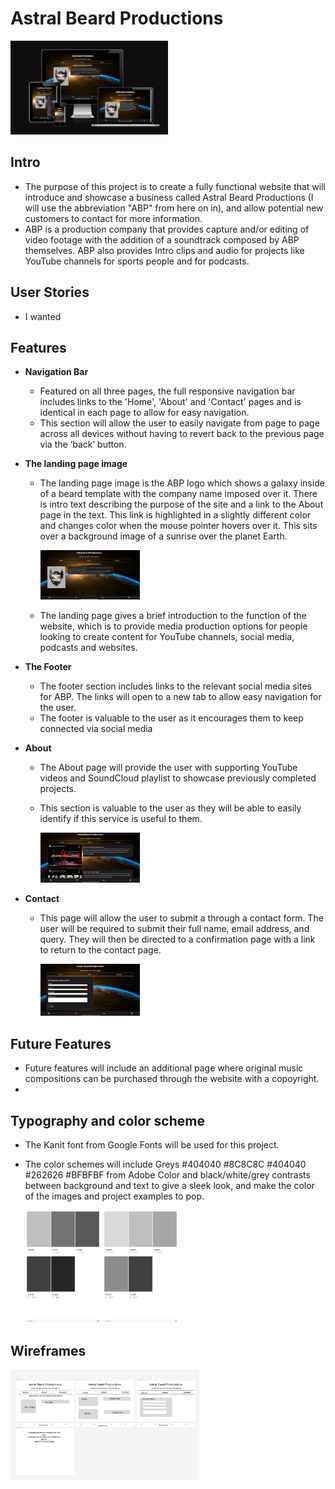 # Astral Beard Productions

<!--add logo image here (landing page image)-->

<img src="readme-docs/responsive-screenshot.png" alt="image" width="50%" height="auto">

<!--1. Purpose of the project
1. user stories
2. Features
3. future features
4. Typography and color scheme
5. wireframes
=== 1-6 for planning and then write code ===
1. technology
2. testing
   8.1 code validation
   8.2 test cases (user story based with screenshots)
   8.3 fixed bugs
   8.4 supported screens and browsers
3. Deployment
   9.1 via code anywhere / VS code
   9.2 via github pages
4.  credits-->

## Intro

- The purpose of this project is to create a fully functional website that will introduce and showcase a business called Astral Beard Productions (I will use the abbreviation "ABP" from here on in), and allow potential new customers to contact for more information.
- ABP is a production company that provides capture and/or editing of video footage with the addition of a soundtrack composed by ABP themselves. ABP also provides Intro clips and audio for projects like YouTube channels for sports people and for podcasts.

<!--![Responsive Mockup](https://github.com/lucyrush/readme-template/blob/master/media/love_running_mockup.png)-->

## User Stories

- I wanted

## Features

- **Navigation Bar**

  - Featured on all three pages, the full responsive navigation bar includes links to the 'Home', 'About' and 'Contact' pages and is identical in each page to allow for easy navigation.
  - This section will allow the user to easily navigate from page to page across all devices without having to revert back to the previous page via the ‘back’ button.

- **The landing page image**

  - The landing page image is the ABP logo which shows a galaxy inside of a beard template with the company name imposed over it. There is intro text describing the purpose of the site and a link to the About page in the text. This link is highlighted in a slightly different color and changes color when the mouse pointer hovers over it. This sits over a background image of a sunrise over the planet Earth.

      <img src="readme-docs/landing-page.png" alt="image of beard with galaxy inside, sunrise over earth from space & intro text" width="35%" height="auto">

  - The landing page gives a brief introduction to the function of the website, which is to provide media production options for people looking to create content for YouTube channels, social media, podcasts and websites.

- **The Footer**

  - The footer section includes links to the relevant social media sites for ABP. The links will open to a new tab to allow easy navigation for the user.
  - The footer is valuable to the user as it encourages them to keep connected via social media

<!--![Footer](https://github.com/lucyrush/readme-template/blob/master/media/love_running_footer.png)-->

- **About**

  - The About page will provide the user with supporting YouTube videos and SoundCloud playlist to showcase previously completed projects.
  - This section is valuable to the user as they will be able to easily identify if this service is useful to them.

    <img src="readme-docs/about-page.png" alt="Image of About page with YouTube video and descriptive text." width="35%" height="auto">

- **Contact**

  - This page will allow the user to submit a through a contact form. The user will be required to submit their full name, email address, and query. They will then be directed to a confirmation page with a link to return to the contact page.

    <img src="readme-docs/contact-page.png" alt="Image of Contact page with contact form." width="35%" height="auto">

## Future Features

- Future features will include an additional page where original music compositions can be purchased through the website with a copoyright.
-

## Typography and color scheme

- The Kanit font from Google Fonts will be used for this project.
- The color schemes will include Greys #404040 #8C8C8C #404040 #262626 #BFBFBF from Adobe Color and black/white/grey contrasts between background and text to give a sleek look, and make the color of the images and project examples to pop.

    <img src="readme-docs/adobe-color-black-grey-anthracite.jpeg" alt="Adobe color pallet image." width="25%" height="auto">
    <img src="readme-docs/adobe-color-grey-gradient-abstract.jpeg" alt="Adobe color pallet image." width="25%" height="auto">

## Wireframes

<img src="readme-docs/wireframe-abp-website.png" alt="Wireframe image of website plan." width="60%" height="auto">


<!--## Testing

In this section, you need to convince the assessor that you have conducted enough testing to legitimately believe that the site works well. Essentially, in this part you will want to go over all of your project’s features and ensure that they all work as intended, with the project providing an easy and straightforward way for the users to achieve their goals.

In addition, you should mention in this section how your project looks and works on different browsers and screen sizes.

You should also mention in this section any interesting bugs or problems you discovered during your testing, even if you haven't addressed them yet.

If this section grows too long, you may want to split it off into a separate file and link to it from here.

### Validator Testing

- HTML
  - No errors were returned when passing through the official [W3C validator](https://validator.w3.org/nu/?doc=https%3A%2F%2Fcode-institute-org.github.io%2Flove-running-2.0%2Findex.html)
- CSS
  - No errors were found when passing through the official [(Jigsaw) validator](https://jigsaw.w3.org/css-validator/validator?uri=https%3A%2F%2Fvalidator.w3.org%2Fnu%2F%3Fdoc%3Dhttps%253A%252F%252Fcode-institute-org.github.io%252Flove-running-2.0%252Findex.html&profile=css3svg&usermedium=all&warning=1&vextwarning=&lang=en#css)

### Unfixed Bugs

You will need to mention unfixed bugs and why they were not fixed. This section should include shortcomings of the frameworks or technologies used. Although time can be a big variable to consider, paucity of time and difficulty understanding implementation is not a valid reason to leave bugs unfixed.

## Deployment

This section should describe the process you went through to deploy the project to a hosting platform (e.g. GitHub)

- The site was deployed to GitHub pages. The steps to deploy are as follows:
  - In the GitHub repository, navigate to the Settings tab
  - From the source section drop-down menu, select the Master Branch
  - Once the master branch has been selected, the page will be automatically refreshed with a detailed ribbon display to indicate the successful deployment.

The live link can be found here - <https://code-institute-org.github.io/love-running-2.0/index.html>

## Credits

In this section you need to reference where you got your content, media and extra help from. It is common practice to use code from other repositories and tutorials, however, it is important to be very specific about these sources to avoid plagiarism.

You can break the credits section up into Content and Media, depending on what you have included in your project.

### Content

- The text for the Home page was taken from Wikipedia Article A
- Instructions on how to implement form validation on the Sign Up page was taken from [Specific YouTube Tutorial](https://www.youtube.com/)
- The icons in the footer were taken from [Font Awesome](https://fontawesome.com/)

### Media

- The photos used on the home and sign up page are from This Open Source site
- The images used for the gallery page were taken from this other open source site

Congratulations on completing your Readme, you have made another big stride in the direction of being a developer!

## Other General Project Advice

Below you will find a couple of extra tips that may be helpful when completing your project. Remember that each of these projects will become part of your final portfolio so it’s important to allow enough time to showcase your best work!

- One of the most basic elements of keeping a healthy commit history is with the commit message. When getting started with your project, read through [this article](https://chris.beams.io/posts/git-commit/) by Chris Beams on How to Write  a Git Commit Message
  - Make sure to keep the messages in the imperative mood

- When naming the files in your project directory, make sure to consider meaningful naming of files, point to specific names and sections of content.
  - For example, instead of naming an image used ‘image1.png’ consider naming it ‘landing_page_img.png’. This will ensure that there are clear file paths kept.

- Do some extra research on good and bad coding practices, there are a handful of useful articles to read, consider reviewing the following list when getting started:
  - [Writing Your Best Code](https://learn.shayhowe.com/html-css/writing-your-best-code/)
  - [HTML & CSS Coding Best Practices](https://medium.com/@inceptiondj.info/html-css-coding-best-practice-fadb9870a00f)
  - [Google HTML/CSS Style Guide](https://google.github.io/styleguide/htmlcssguide.html#General)

Getting started with your Portfolio Projects can be daunting, planning your project can make-->
